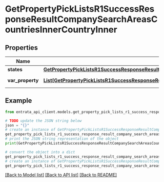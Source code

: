 # GetPropertyPickListsR1SuccessResponseResultCompanySearchAreasCountriesInnerCountryInner


## Properties

Name | Type | Description | Notes
------------ | ------------- | ------------- | -------------
**states** | [**GetPropertyPickListsR1SuccessResponseResultCompanySearchAreasCountriesInnerCountryInnerStates**](GetPropertyPickListsR1SuccessResponseResultCompanySearchAreasCountriesInnerCountryInnerStates.md) |  | 
**var_property** | [**List[GetPropertyPickListsR1SuccessResponseResultCompanySearchAreasCountriesInnerCountryInnerPropertyInner]**](GetPropertyPickListsR1SuccessResponseResultCompanySearchAreasCountriesInnerCountryInnerPropertyInner.md) | List of properties | [optional] 

## Example

```python
from entrata_api_client.models.get_property_pick_lists_r1_success_response_result_company_search_areas_countries_inner_country_inner import GetPropertyPickListsR1SuccessResponseResultCompanySearchAreasCountriesInnerCountryInner

# TODO update the JSON string below
json = "{}"
# create an instance of GetPropertyPickListsR1SuccessResponseResultCompanySearchAreasCountriesInnerCountryInner from a JSON string
get_property_pick_lists_r1_success_response_result_company_search_areas_countries_inner_country_inner_instance = GetPropertyPickListsR1SuccessResponseResultCompanySearchAreasCountriesInnerCountryInner.from_json(json)
# print the JSON string representation of the object
print(GetPropertyPickListsR1SuccessResponseResultCompanySearchAreasCountriesInnerCountryInner.to_json())

# convert the object into a dict
get_property_pick_lists_r1_success_response_result_company_search_areas_countries_inner_country_inner_dict = get_property_pick_lists_r1_success_response_result_company_search_areas_countries_inner_country_inner_instance.to_dict()
# create an instance of GetPropertyPickListsR1SuccessResponseResultCompanySearchAreasCountriesInnerCountryInner from a dict
get_property_pick_lists_r1_success_response_result_company_search_areas_countries_inner_country_inner_from_dict = GetPropertyPickListsR1SuccessResponseResultCompanySearchAreasCountriesInnerCountryInner.from_dict(get_property_pick_lists_r1_success_response_result_company_search_areas_countries_inner_country_inner_dict)
```
[[Back to Model list]](../README.md#documentation-for-models) [[Back to API list]](../README.md#documentation-for-api-endpoints) [[Back to README]](../README.md)


